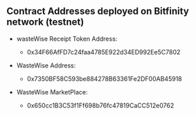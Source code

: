 ## Contract Addresses deployed on Bitfinity network (testnet)

- wasteWise Receipt Token Address:

  - 0x34F66AfFD7c24faa4785E922d34ED992Ee5C7802

- WasteWise Address:

  - 0x7350BF58C593be884278B63361Fe2DF00AB45918

- WasteWise MarketPlace:
  - 0x650cc1B3C53f1Ff698b76fc47819CaCC512e0762
